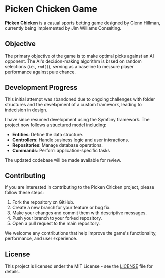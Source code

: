 # Picken Chicken Game

**Picken Chicken** is a casual sports betting game designed by Glenn Hillman, currently being implemented by Jim Williams Consulting.

## Objective

The primary objective of the game is to make optimal picks against an AI opponent. The AI's decision-making algorithm is based on random selections (i.e., `rnd()`), serving as a baseline to measure player performance against pure chance.

## Development Progress

This initial attempt was abandoned due to ongoing challenges with folder structures and the development of a custom framework, leading to indecision in design.

I have since resumed development using the Symfony framework. The project now follows a structured model including:
- **Entities**: Define the data structure.
- **Controllers**: Handle business logic and user interactions.
- **Repositories**: Manage database operations.
- **Commands**: Perform application-specific tasks.

The updated codebase will be made available for review.

## Contributing

If you are interested in contributing to the Picken Chicken project, please follow these steps:

1. Fork the repository on GitHub.
2. Create a new branch for your feature or bug fix.
3. Make your changes and commit them with descriptive messages.
4. Push your branch to your forked repository.
5. Open a pull request to the main repository.

We welcome any contributions that help improve the game's functionality, performance, and user experience.

## License

This project is licensed under the MIT License - see the [LICENSE](LICENSE) file for details.
